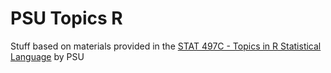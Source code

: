 # PSU Topics R

Stuff based on materials provided in the [STAT 497C - Topics in R Statistical Language][497c] by PSU


[497c]: https://onlinecourses.science.psu.edu/stat497r/node/1
